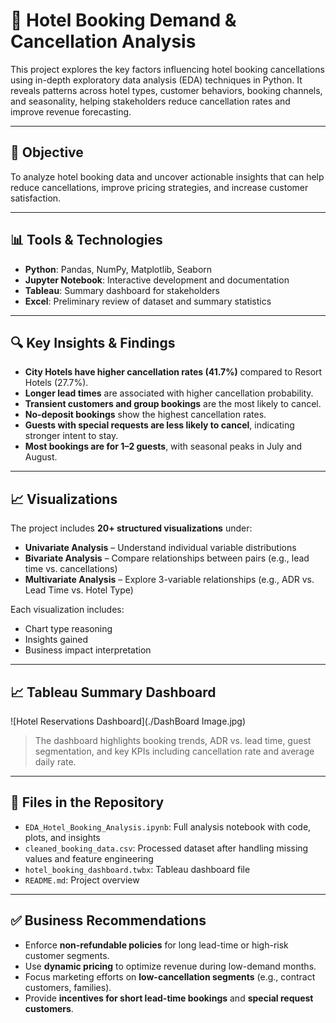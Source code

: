 # 🏨 Hotel Booking Demand & Cancellation Analysis

This project explores the key factors influencing hotel booking cancellations using in-depth exploratory data analysis (EDA) techniques in Python. It reveals patterns across hotel types, customer behaviors, booking channels, and seasonality, helping stakeholders reduce cancellation rates and improve revenue forecasting.

---

## 📌 Objective

To analyze hotel booking data and uncover actionable insights that can help reduce cancellations, improve pricing strategies, and increase customer satisfaction.

---

## 📊 Tools & Technologies

- **Python**: Pandas, NumPy, Matplotlib, Seaborn
- **Jupyter Notebook**: Interactive development and documentation
- **Tableau**: Summary dashboard for stakeholders
- **Excel**: Preliminary review of dataset and summary statistics

---

## 🔍 Key Insights & Findings

- **City Hotels have higher cancellation rates (41.7%)** compared to Resort Hotels (27.7%).
- **Longer lead times** are associated with higher cancellation probability.
- **Transient customers and group bookings** are the most likely to cancel.
- **No-deposit bookings** show the highest cancellation rates.
- **Guests with special requests are less likely to cancel**, indicating stronger intent to stay.
- **Most bookings are for 1–2 guests**, with seasonal peaks in July and August.

---

## 📈 Visualizations

The project includes **20+ structured visualizations** under:

- **Univariate Analysis** – Understand individual variable distributions  
- **Bivariate Analysis** – Compare relationships between pairs (e.g., lead time vs. cancellations)  
- **Multivariate Analysis** – Explore 3-variable relationships (e.g., ADR vs. Lead Time vs. Hotel Type)

Each visualization includes:
- Chart type reasoning
- Insights gained
- Business impact interpretation

---

## 📈 Tableau Summary Dashboard

![Hotel Reservations Dashboard](./DashBoard Image.jpg)

> The dashboard highlights booking trends, ADR vs. lead time, guest segmentation, and key KPIs including cancellation rate and average daily rate.

---

## 📁 Files in the Repository

- `EDA_Hotel_Booking_Analysis.ipynb`: Full analysis notebook with code, plots, and insights
- `cleaned_booking_data.csv`: Processed dataset after handling missing values and feature engineering
- `hotel_booking_dashboard.twbx`: Tableau dashboard file
- `README.md`: Project overview

---

## ✅ Business Recommendations

- Enforce **non-refundable policies** for long lead-time or high-risk customer segments.
- Use **dynamic pricing** to optimize revenue during low-demand months.
- Focus marketing efforts on **low-cancellation segments** (e.g., contract customers, families).
- Provide **incentives for short lead-time bookings** and **special request customers**.


